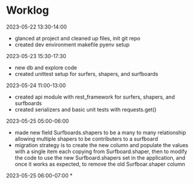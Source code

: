 # Worklog

2023-05-22 13:30-14:00
* glanced at project and cleaned up files, init git repo
* created dev environment makefile pyenv setup

2023-05-23 15:30-17:30
* new db and explore code
* created unittest setup for surfers, shapers, and surfboards

2023-05-24 11:00-13:00
* created api module with rest_framework for surfers, shapers, and surfboards
* created serializers and basic unit tests with requests.get()

2023-05-25 05:00-06:00
* made new field Surfboards.shapers to be a many to many relationship allowing
  multiple shapers to be contributers to a surfboard
* migration strategy is to create the new column and populate the values with
  a single item each copying from Surfboard.shaper, then to modify the code to
  use the new Surfboard.shapers set in the application, and once it works as
  expected, to remove the old Surfboar.shaper column

2023-05-25 06:00-07:00
*
